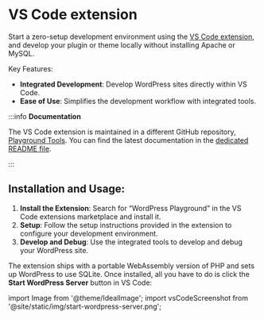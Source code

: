 # VS Code extension

Start a zero-setup development environment using the [VS Code extension](https://marketplace.visualstudio.com/items?itemName=WordPressPlayground.wordpress-playground), and develop your plugin or theme locally without installing Apache or MySQL.

Key Features:

-   **Integrated Development**: Develop WordPress sites directly within VS Code.
-   **Ease of Use**: Simplifies the development workflow with integrated tools.

:::info **Documentation**

The VS Code extension is maintained in a different GitHub repository, [Playground Tools](https://github.com/WordPress/playground-tools/). You can find the latest documentation in the [dedicated README file](https://github.com/WordPress/playground-tools/blob/trunk/packages/vscode-extension/README.md).

:::

## Installation and Usage:

1.  **Install the Extension**: Search for “WordPress Playground” in the VS Code extensions marketplace and install it.
2.  **Setup**: Follow the setup instructions provided in the extension to configure your development environment.
3.  **Develop and Debug**: Use the integrated tools to develop and debug your WordPress site.

The extension ships with a portable WebAssembly version of PHP and sets up WordPress to use SQLite. Once installed, all you have to do is click the **Start WordPress Server** button in VS Code:

import Image from '@theme/IdealImage';
import vsCodeScreenshot from '@site/static/img/start-wordpress-server.png';

<div style={{maxWidth:350}}><Image img={vsCodeScreenshot} /></div>
